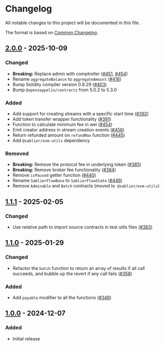 # Changelog

All notable changes to this project will be documented in this file.

The format is based on [Common Changelog](https://common-changelog.org/).

[2.0.0]: https://github.com/sablier-labs/flow/compare/v1.1.1...v2.0.0
[1.1.1]: https://github.com/sablier-labs/flow/compare/v1.1.0...v1.1.1
[1.1.0]: https://github.com/sablier-labs/flow/compare/v1.0.0...v1.1.0
[1.0.0]: https://github.com/sablier-labs/flow/releases/tag/v1.0.0

## [2.0.0] - 2025-10-09

### Changed

- **Breaking:** Replace admin with comptroller ([#451](https://github.com/sablier-labs/flow/pull/451),
  [#454](https://github.com/sablier-labs/flow/pull/454))
- Rename `aggregateBalance` to `aggregateAmount` ([#418](https://github.com/sablier-labs/flow/pull/418))
- Bump Solidity compiler version 0.8.29 ([#403](https://github.com/sablier-labs/flow/pull/403))
- Bump `@openzeppelin/contracts` from 5.0.2 to 5.3.0

### Added

- Add support for creating streams with a specific start time ([#392](https://github.com/sablier-labs/flow/pull/392))
- Add token transfer wrapper functionality ([#391](https://github.com/sablier-labs/flow/pull/391))
- Function to calculate minimum fee in wei ([#454](https://github.com/sablier-labs/flow/pull/454))
- Emit creator address in stream creation events ([#456](https://github.com/sablier-labs/flow/pull/456))
- Return refunded amount on `refundMax` function ([#445](https://github.com/sablier-labs/flow/pull/445))
- Add `@sablier/evm-utils` dependency

### Removed

- **Breaking:** Remove the protocol fee in underlying token ([#385](https://github.com/sablier-labs/flow/pull/385))
- **Breaking:** Remove broker fee functionality ([#384](https://github.com/sablier-labs/flow/pull/384))
- Remove `isPaused` getter function ([#440](https://github.com/sablier-labs/flow/pull/440))
- Rename `SablierFlowBase` to `SablierFlowState` ([#446](https://github.com/sablier-labs/flow/pull/446))
- Remove `Adminable` and `Batch` contracts (moved to` @sablier/evm-utils`)

## [1.1.1] - 2025-02-05

### Changed

- Use relative path to import source contracts in test utils files
  ([#383](https://github.com/sablier-labs/flow/pull/383))

## [1.1.0] - 2025-01-29

### Changed

- Refactor the `batch` function to return an array of results if all call succeeds, and bubble up the revert if any call
  fails ([#358](https://github.com/sablier-labs/flow/pull/358))

### Added

- Add `payable` modifier to all the functions ([#348](https://github.com/sablier-labs/flow/pull/348))

## [1.0.0] - 2024-12-07

### Added

- Initial release
